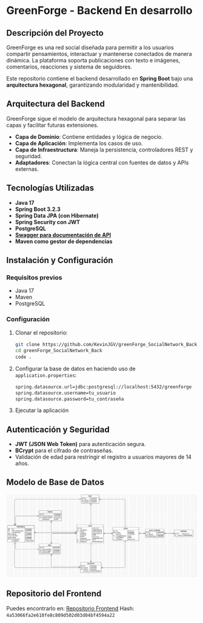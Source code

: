 # GreenForge - Backend En desarrollo

## Descripción del Proyecto
GreenForge es una red social diseñada para permitir a los usuarios compartir pensamientos, interactuar y mantenerse conectados de manera dinámica. La plataforma soporta publicaciones con texto e imágenes, comentarios, reacciones y sistema de seguidores.

Este repositorio contiene el backend desarrollado en **Spring Boot** bajo una **arquitectura hexagonal**, garantizando modularidad y mantenibilidad.

## Arquitectura del Backend
GreenForge sigue el modelo de arquitectura hexagonal para separar las capas y facilitar futuras extensiones.

- **Capa de Dominio**: Contiene entidades y lógica de negocio.
- **Capa de Aplicación**: Implementa los casos de uso.
- **Capa de Infraestructura**: Maneja la persistencia, controladores REST y seguridad.
- **Adaptadores**: Conectan la lógica central con fuentes de datos y APIs externas.

## Tecnologías Utilizadas
- **Java 17**
- **Spring Boot 3.2.3**
- **Spring Data JPA (con Hibernate)**
- **Spring Security con JWT**
- **PostgreSQL**
- [**Swagger para documentación de API**](GreenForge_API_Docs.pdf)
- **Maven como gestor de dependencias**

## Instalación y Configuración
### Requisitos previos
- Java 17
- Maven
- PostgreSQL

### Configuración
1. Clonar el repositorio:
   ```sh
   git clone https://github.com/KevinJGV/greenForge_SocialNetwork_Back.git
   cd greenForge_SocialNetwork_Back
   code .
   ```

2. Configurar la base de datos en haciendo uso de `application.properties`:
   ```properties
   spring.datasource.url=jdbc:postgresql://localhost:5432/greenforge
   spring.datasource.username=tu_usuario
   spring.datasource.password=tu_contraseña
   ```

3. Ejecutar la aplicación

## Autenticación y Seguridad
- **JWT (JSON Web Token)** para autenticación segura.
- **BCrypt** para el cifrado de contraseñas.
- Validación de edad para restringir el registro a usuarios mayores de 14 años.

## Modelo de Base de Datos
![Diagrama ER](E-R.png)

## Repositorio del Frontend
Puedes encontrarlo en: [Repositorio Frontend](https://github.com/KevinJGV/greenForge_SocialNetwork_Front.git)
Hash: `4a53066fa2e610fe8c809d502d03d04bf4594a22`